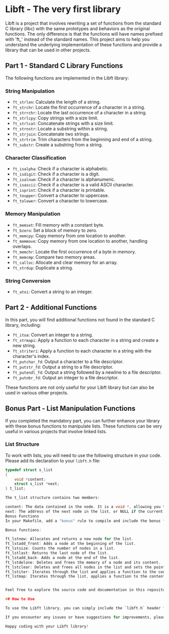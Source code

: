 # Libft - The very first library

Libft is a project that involves rewriting a set of functions from the standard C library (libc) with the same prototypes and behaviors as the original functions. The only difference is that the functions will have names prefixed with 'ft_' instead of the standard names. This project aims to help you understand the underlying implementation of these functions and provide a library that can be used in other projects.

## Part 1 - Standard C Library Functions

The following functions are implemented in the Libft library:

### String Manipulation
- `ft_strlen`: Calculate the length of a string.
- `ft_strchr`: Locate the first occurrence of a character in a string.
- `ft_strrchr`: Locate the last occurrence of a character in a string.
- `ft_strlcpy`: Copy strings with a size limit.
- `ft_strlcat`: Concatenate strings with a size limit.
- `ft_strnstr`: Locate a substring within a string.
- `ft_strjoin`: Concatenate two strings.
- `ft_strtrim`: Trim characters from the beginning and end of a string.
- `ft_substr`: Create a substring from a string.

### Character Classification
- `ft_isalpha`: Check if a character is alphabetic.
- `ft_isdigit`: Check if a character is a digit.
- `ft_isalnum`: Check if a character is alphanumeric.
- `ft_isascii`: Check if a character is a valid ASCII character.
- `ft_isprint`: Check if a character is printable.
- `ft_toupper`: Convert a character to uppercase.
- `ft_tolower`: Convert a character to lowercase.

### Memory Manipulation
- `ft_memset`: Fill memory with a constant byte.
- `ft_bzero`: Set a block of memory to zero.
- `ft_memcpy`: Copy memory from one location to another.
- `ft_memmove`: Copy memory from one location to another, handling overlaps.
- `ft_memchr`: Locate the first occurrence of a byte in memory.
- `ft_memcmp`: Compare two memory areas.
- `ft_calloc`: Allocate and clear memory for an array.
- `ft_strdup`: Duplicate a string.

### String Conversion
- `ft_atoi`: Convert a string to an integer.

## Part 2 - Additional Functions

In this part, you will find additional functions not found in the standard C library, including:

- `ft_itoa`: Convert an integer to a string.
- `ft_strmapi`: Apply a function to each character in a string and create a new string.
- `ft_striteri`: Apply a function to each character in a string with the character's index.
- `ft_putchar_fd`: Output a character to a file descriptor.
- `ft_putstr_fd`: Output a string to a file descriptor.
- `ft_putendl_fd`: Output a string followed by a newline to a file descriptor.
- `ft_putnbr_fd`: Output an integer to a file descriptor.

These functions are not only useful for your Libft library but can also be used in various other projects.

## Bonus Part - List Manipulation Functions

If you completed the mandatory part, you can further enhance your library with these bonus functions to manipulate lists. These functions can be very useful in various projects that involve linked lists.

### List Structure

To work with lists, you will need to use the following structure in your code. Please add its declaration to your `libft.h` file:

```c
typedef struct s_list
{
    void *content;
    struct s_list *next;
} t_list;

The t_list structure contains two members:

content: The data contained in the node. It is a void *, allowing you to store any kind of data.
next: The address of the next node in the list, or NULL if the current node is the last one.
Bonus Functions
In your Makefile, add a "bonus" rule to compile and include the bonus functions in your libft.a library. The bonus part will only be assessed if the mandatory part is perfect, meaning it has been fully implemented and works without any issues.

Bonus functions:

ft_lstnew: Allocates and returns a new node for the list.
ft_lstadd_front: Adds a node at the beginning of the list.
ft_lstsize: Counts the number of nodes in a list.
ft_lstlast: Returns the last node of the list.
ft_lstadd_back: Adds a node at the end of the list.
ft_lstdelone: Deletes and frees the memory of a node and its content.
ft_lstclear: Deletes and frees all nodes in the list and sets the pointer to NULL.
ft_lstiter: Iterates through the list and applies a function to the content of each node.
ft_lstmap: Iterates through the list, applies a function to the content of each node, and creates a new list.


Feel free to explore the source code and documentation in this repository to better understand how each function is implemented.

## How to Use

To use the Libft library, you can simply include the `libft.h` header file in your project and link the compiled `libft.a` library. Make sure to follow the standard C library function prototypes, but prefix them with 'ft_'.

If you encounter any issues or have suggestions for improvements, please feel free to [submit an issue](https://github.com/Vanessa-BV/Libft/issues) or create a [pull request](https://github.com/Vanessa-BV/Libft/pulls).

Happy coding with your Libft library!
